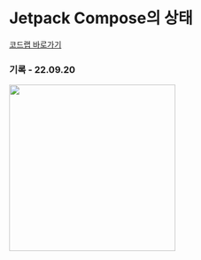# Jetpack Compose의 상태
[코드랩 바로가기](https://developer.android.com/codelabs/jetpack-compose-state?continue=https%3A%2F%2Fdeveloper.android.com%2Fcourses%2Fpathways%2Fcompose%23codelab-https%3A%2F%2Fdeveloper.android.com%2Fcodelabs%2Fjetpack-compose-state#7)

### 기록 - 22.09.20
<img src="https://user-images.githubusercontent.com/50200481/193640290-34a4ae22-f524-4932-84ba-032ced166690.jpeg" width="300"/>
